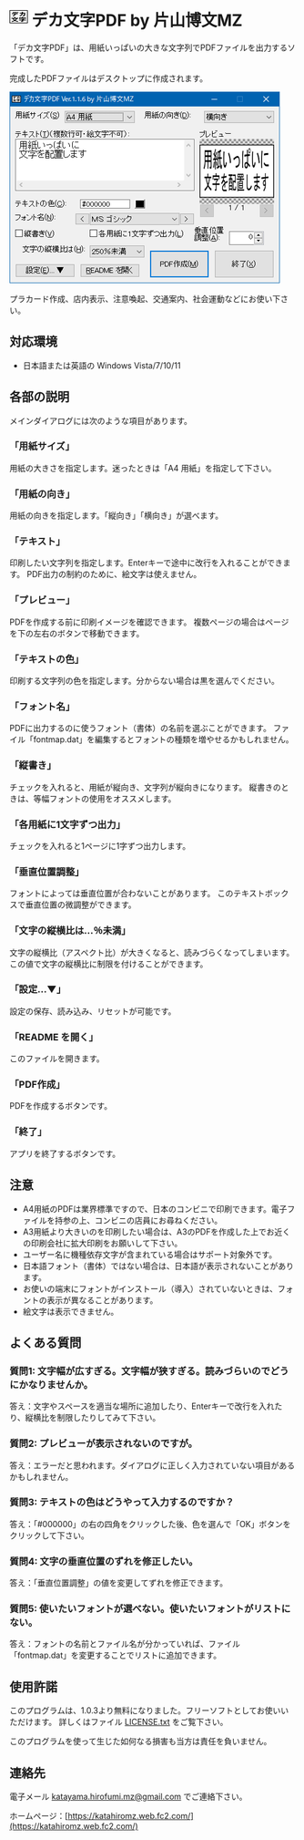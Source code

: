# ![](img/DekaMoji-32x32.png "") デカ文字PDF by 片山博文MZ

「デカ文字PDF」は、用紙いっぱいの大きな文字列でPDFファイルを出力するソフトです。

完成したPDFファイルはデスクトップに作成されます。

<p>
	<img src="img/screenshot.png" alt="(スクリーンショット)" />
</p>

プラカード作成、店内表示、注意喚起、交通案内、社会運動などにお使い下さい。

## 対応環境

- 日本語または英語の Windows Vista/7/10/11

## 各部の説明

メインダイアログには次のような項目があります。

### 「用紙サイズ」

用紙の大きさを指定します。迷ったときは「A4 用紙」を指定して下さい。

### 「用紙の向き」

用紙の向きを指定します。「縦向き」「横向き」が選べます。

### 「テキスト」

印刷したい文字列を指定します。Enterキーで途中に改行を入れることができます。
PDF出力の制約のために、絵文字は使えません。

### 「プレビュー」

PDFを作成する前に印刷イメージを確認できます。
複数ページの場合はページを下の左右のボタンで移動できます。

### 「テキストの色」

印刷する文字列の色を指定します。分からない場合は黒を選んでください。

### 「フォント名」

PDFに出力するのに使うフォント（書体）の名前を選ぶことができます。
ファイル「fontmap.dat」を編集するとフォントの種類を増やせるかもしれません。

### 「縦書き」

チェックを入れると、用紙が縦向き、文字列が縦向きになります。
縦書きのときは、等幅フォントの使用をオススメします。

### 「各用紙に1文字ずつ出力」

チェックを入れると1ページに1字ずつ出力します。

### 「垂直位置調整」

フォントによっては垂直位置が合わないことがあります。
このテキストボックスで垂直位置の微調整ができます。

### 「文字の縦横比は...％未満」

文字の縦横比（アスペクト比）が大きくなると、読みづらくなってしまいます。
この値で文字の縦横比に制限を付けることができます。

### 「設定...▼」

設定の保存、読み込み、リセットが可能です。

### 「README を開く」

このファイルを開きます。

### 「PDF作成」

PDFを作成するボタンです。

### 「終了」

アプリを終了するボタンです。

## 注意

- A4用紙のPDFは業界標準ですので、日本のコンビニで印刷できます。電子ファイルを持参の上、コンビニの店員にお尋ねください。
- A3用紙より大きいのを印刷したい場合は、A3のPDFを作成した上でお近くの印刷会社に拡大印刷をお願いして下さい。
- ユーザー名に機種依存文字が含まれている場合はサポート対象外です。
- 日本語フォント（書体）ではない場合は、日本語が表示されないことがあります。
- お使いの端末にフォントがインストール（導入）されていないときは、フォントの表示が異なることがあります。
- 絵文字は表示できません。

## よくある質問

### 質問1: 文字幅が広すぎる。文字幅が狭すぎる。読みづらいのでどうにかなりませんか。

答え：文字やスペースを適当な場所に追加したり、Enterキーで改行を入れたり、縦横比を制限したりしてみて下さい。

### 質問2: プレビューが表示されないのですが。

答え：エラーだと思われます。ダイアログに正しく入力されていない項目があるかもしれません。

### 質問3: テキストの色はどうやって入力するのですか？

答え：「#000000」の右の四角をクリックした後、色を選んで「OK」ボタンをクリックして下さい。

### 質問4: 文字の垂直位置のずれを修正したい。

答え：「垂直位置調整」の値を変更してずれを修正できます。

### 質問5: 使いたいフォントが選べない。使いたいフォントがリストにない。

答え：フォントの名前とファイル名が分かっていれば、ファイル「fontmap.dat」を変更することでリストに追加できます。

## 使用許諾

このプログラムは、1.0.3より無料になりました。フリーソフトとしてお使いいただけます。
詳しくはファイル [LICENSE.txt](LICENSE.txt) をご覧下さい。

このプログラムを使って生じた如何なる損害も当方は責任を負いません。

## 連絡先

電子メール katayama.hirofumi.mz@gmail.com でご連絡下さい。

ホームページ：[https://katahiromz.web.fc2.com/](https://katahiromz.web.fc2.com/)
